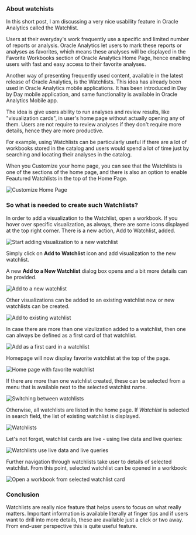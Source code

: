 ### About watchists

In this short post, I am discussing a very nice usability feature in Oracle Analytics called the Watchlist.

Users at their everyday's work frequently use a specific and limited number of reports or analysis. Oracle Analytics let users to mark these reports or analyses as favorites, which means these analyses will be displayed in the Favorite Workbooks section of Oracle Analytics Home Page, hence enabling users with fast and easy access to their favorite analyses.

Another way of presenting frequently used content, available in the latest release of Oracle Analytics, is the Watchlists. This idea has already been used in Oracle Analytics mobile applications. It has been introduced in Day by Day mobile application, and same functionality is available in Oracle Analytics Mobile app.

The idea is give users ability to run analyses and review results, like "visualization cards", in user's home page without actually opening any of them. Users are not require to review analyses if they don't require more details, hence they are more productive.

For example, using Watchlists can be particularly useful if there are a lot of workbooks stored in the catalog and users would spend a lot of time just by searching and locating their analyses in the catalog.

When you Customize your home page, you can see that the Watchlists is one of the sections of the home page, and there is also an option to enable Feautured Watchlists in the top of the Home Page.

![Customize Home Page](https://github.com/zigavaupot/blogger/blob/main/using-watchlists-in-oracle-analytics/images/analytics-home-page.png?raw=true)

### So what is needed to create such Watchlists?

In order to add a visualization to the Watchlist, open a workbook. If you hover over specific visualization, as always, there are some icons displayed at the top right corner. There is a new action, Add to Watchlist, added.

![Start adding visualization to a new watchlist](https://github.com/zigavaupot/blogger/blob/main/using-watchlists-in-oracle-analytics/images/add-to-a-new-watchlist-icon.png?raw=true)

Simply click on **Add to Watchlist** icon and add visualization to the new watchlist.

A new **Add to a New Watchlist** dialog box opens and a bit more details can be provided.

![Add to a new watchlist](https://github.com/zigavaupot/blogger/blob/main/using-watchlists-in-oracle-analytics/images/add-to-a-new-watchlist.png?raw=true)

Other visualizations can be added to an existing watchlist now or new watchlists can be created.

![Add to existing watchlist](https://github.com/zigavaupot/blogger/blob/main/using-watchlists-in-oracle-analytics/images/add-to-existing-watchlist.png?raw=true)

In case there are more than one vizulization added to a watchlist, then one can always be defined as a first card of that watchlist.

![Add as a first card in a watchlist](https://github.com/zigavaupot/blogger/blob/main/using-watchlists-in-oracle-analytics/images/add-as-a-first-card-in-watchlist.png?raw=true)

Homepage will now display favorite watchlist at the top of the page.

![Home page with favorite watchlist](https://github.com/zigavaupot/blogger/blob/main/using-watchlists-in-oracle-analytics/images/home-page-with-favorite-watchlist.png?raw=true)

If there are more than one watchlist created, these can be selected from a menu that is available next to the selected watchlist name.

![Switching between watchlists](https://github.com/zigavaupot/blogger/blob/main/using-watchlists-in-oracle-analytics/images/home-page-with-favorite-watchlist.png?raw=true)

Otherwise, all watchlists are listed in the home page. If *Watchlist* is selected in search field, the list of existing watchlist is displayed. 

![Watchlists](https://github.com/zigavaupot/blogger/blob/main/using-watchlists-in-oracle-analytics/images/watchlists.png?raw=true)

Let's not forget, watchlist cards are live - using live data and live queries:

![Watchlists use live data and live queries](https://github.com/zigavaupot/blogger/blob/main/using-watchlists-in-oracle-analytics/images/live-watchlist.png?raw=true)


Further navigation through watchlists take user to details of selected watchlist. From this point, selected watchlist can be opened in a workbook:

![Open a workbook from selected watchlist card](https://github.com/zigavaupot/blogger/blob/main/using-watchlists-in-oracle-analytics/images/open-workbook-from-watchlist.png?raw=true)

### Conclusion

Watchlists are really nice feature that helps users to focus on what really matters. Important information is available literally at finger tips and if users want to drill into more details, these are available just a click or two away. From end-user perspective this is quite useful feature.